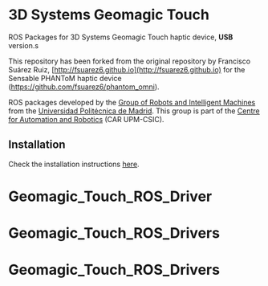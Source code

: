 3D Systems Geomagic Touch
============

ROS Packages for 3D Systems Geomagic Touch haptic device, **USB** version.s

This repository has been forked from the original repository by Francisco Suárez Ruiz, [http://fsuarez6.github.io](http://fsuarez6.github.io) for the Sensable PHANToM haptic device (https://github.com/fsuarez6/phantom_omni).

ROS packages developed by the [Group of Robots and Intelligent Machines](http://www.romin.upm.es/) from the [Universidad Politécnica de Madrid](http://www.upm.es/internacional). This group is part of the [Centre for Automation and Robotics](http://www.car.upm-csic.es/) (CAR UPM-CSIC). 

## Installation

Check the installation instructions [here](http://fsuarez6.github.io/projects/geomagic-touch-in-ros/).
# Geomagic_Touch_ROS_Driver
# Geomagic_Touch_ROS_Drivers
# Geomagic_Touch_ROS_Drivers
